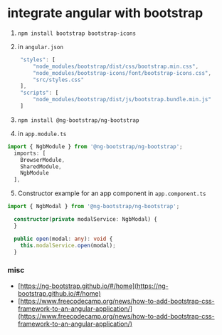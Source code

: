# integrate angular with bootstrap

1.  `npm install bootstrap bootstrap-icons`

2. in `angular.json`

```ts
    "styles": [
        "node_modules/bootstrap/dist/css/bootstrap.min.css",
        "node_modules/bootstrap-icons/font/bootstrap-icons.css",
        "src/styles.css"
    ],
    "scripts": [
        "node_modules/bootstrap/dist/js/bootstrap.bundle.min.js"
    ]
```

3. `npm install @ng-bootstrap/ng-bootstrap`


4. in `app.module.ts`

```ts
import { NgbModule } from '@ng-bootstrap/ng-bootstrap';
  imports: [
    BrowserModule,
    SharedModule,
    NgbModule
  ],
```
  
5. Constructor example for an app component in `app.component.ts`

```ts
import { NgbModal } from '@ng-bootstrap/ng-bootstrap';

  constructor(private modalService: NgbModal) {
  }

  public open(modal: any): void {
    this.modalService.open(modal);
  }
```


### misc
- [https://ng-bootstrap.github.io/#/home](https://ng-bootstrap.github.io/#/home)
- [https://www.freecodecamp.org/news/how-to-add-bootstrap-css-framework-to-an-angular-application/](https://www.freecodecamp.org/news/how-to-add-bootstrap-css-framework-to-an-angular-application/)